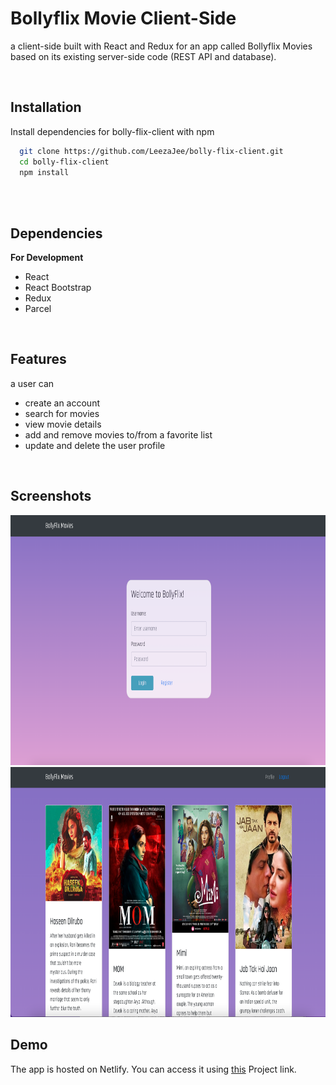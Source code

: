 # Bollyflix Movie Client-Side

a client-side built with React and Redux for an app called Bollyflix Movies based on its existing server-side code (REST API and database).

<br>

## Installation

Install dependencies for bolly-flix-client with npm

```bash
  git clone https://github.com/LeezaJee/bolly-flix-client.git
  cd bolly-flix-client
  npm install
  
```

<br>

## Dependencies
**For Development**
- React
- React Bootstrap
- Redux
- Parcel 

<br>

## Features

a user can 
- create an account
- search for movies
- view movie details
- add and remove movies to/from a favorite list
- update and delete the user profile

<br>

## Screenshots

<img src="src/img/bollyflix-front.png" height="400" width="800" >
<img src="src/img/bollyflix.png" height="400" width="800" >

<br>

## Demo

The app is hosted on Netlify.
You can access it using [this]( https://bollyflix.netlify.app/) Project link.


